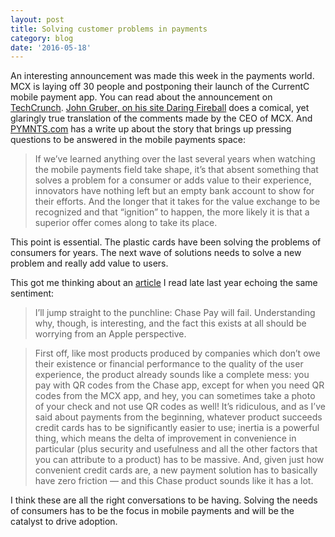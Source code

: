 ```yaml
---
layout: post
title: Solving customer problems in payments
category: blog
date: '2016-05-18'
---
```

An interesting announcement was made this week in the payments world. MCX is laying off 30 people and postponing their launch of the CurrentC mobile payment app. You can read about the announcement on [TechCrunch](http://techcrunch.com/2016/05/16/mcx-postpones-national-rollout-of-apple-pay-rival-currentc-lays-off-30-to-focus-on-banks). [John Gruber, on his site Daring Fireball](http://daringfireball.net/2016/05/translation_mcx) does a comical, yet glaringly true translation of the comments made by the CEO of MCX. And [PYMNTS.com](http://www.pymnts.com/news/mobile-payments/2016/mcx-currentc-mobile-wallet-postponed/) has a write up about the story that brings up pressing questions to be answered in the mobile payments space:

> If we’ve learned anything over the last several years when watching the mobile payments field take shape, it’s that absent something that solves a problem for a consumer or adds value to their experience, innovators have nothing left but an empty bank account to show for their efforts. And the longer that it takes for the value exchange to be recognized and that “ignition” to happen, the more likely it is that a superior offer comes along to take its place.

This point is essential. The plastic cards have been solving the problems of consumers for years. The next wave of solutions needs to solve a new problem and really add value to users.

This got me thinking about an [article](https://stratechery.com/2015/chase-pay-and-the-payments-stack-apple-pay-and-opportunity-cost-apply-aggregation-theory/) I read late last year echoing the same sentiment:

> I’ll jump straight to the punchline: Chase Pay will fail. Understanding why, though, is interesting, and the fact this exists at all should be worrying from an Apple perspective.

> First off, like most products produced by companies which don’t owe their existence or financial performance to the quality of the user experience, the product already sounds like a complete mess: you pay with QR codes from the Chase app, except for when you need QR codes from the MCX app, and hey, you can sometimes take a photo of your check and not use QR codes as well! It’s ridiculous, and as I’ve said about payments from the beginning, whatever product succeeds credit cards has to be significantly easier to use; inertia is a powerful thing, which means the delta of improvement in convenience in particular (plus security and usefulness and all the other factors that you can attribute to a product) has to be massive. And, given just how convenient credit cards are, a new payment solution has to basically have zero friction — and this Chase product sounds like it has a lot.

I think these are all the right conversations to be having. Solving the needs of consumers has to be the focus in mobile payments and will be the catalyst to drive adoption.
